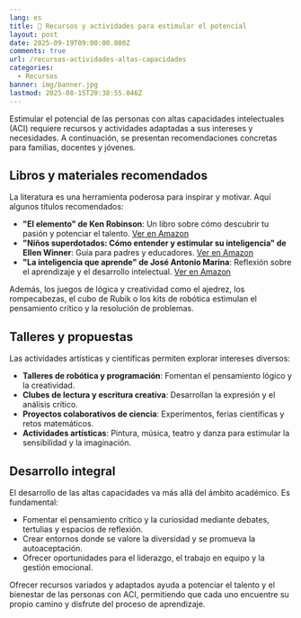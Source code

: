 ```yaml
---
lang: es
title: 🎲 Recursos y actividades para estimular el potencial
layout: post
date: 2025-09-19T09:00:00.000Z
comments: true
url: /recursos-actividades-altas-capacidades
categories:
  - Recursos
banner: img/banner.jpg
lastmod: 2025-08-15T20:38:55.046Z
---
```


Estimular el potencial de las personas con altas capacidades intelectuales (ACI) requiere recursos y actividades adaptadas a sus intereses y necesidades. A continuación, se presentan recomendaciones concretas para familias, docentes y jóvenes.

## Libros y materiales recomendados

La literatura es una herramienta poderosa para inspirar y motivar. Aquí algunos títulos recomendados:

- **"El elemento" de Ken Robinson**: Un libro sobre cómo descubrir tu pasión y potenciar el talento. [Ver en Amazon](https://www.amazon.es/dp/8498750458?tag=croac-21)
- **"Niños superdotados: Cómo entender y estimular su inteligencia" de Ellen Winner**: Guía para padres y educadores. [Ver en Amazon](https://www.amazon.es/dp/8497540732?tag=croac-21)
- **"La inteligencia que aprende" de José Antonio Marina**: Reflexión sobre el aprendizaje y el desarrollo intelectual. [Ver en Amazon](https://www.amazon.es/dp/8490663532?tag=croac-21)

Además, los juegos de lógica y creatividad como el ajedrez, los rompecabezas, el cubo de Rubik o los kits de robótica estimulan el pensamiento crítico y la resolución de problemas.

## Talleres y propuestas

Las actividades artísticas y científicas permiten explorar intereses diversos:

- **Talleres de robótica y programación**: Fomentan el pensamiento lógico y la creatividad.
- **Clubes de lectura y escritura creativa**: Desarrollan la expresión y el análisis crítico.
- **Proyectos colaborativos de ciencia**: Experimentos, ferias científicas y retos matemáticos.
- **Actividades artísticas**: Pintura, música, teatro y danza para estimular la sensibilidad y la imaginación.

## Desarrollo integral

El desarrollo de las altas capacidades va más allá del ámbito académico. Es fundamental:

- Fomentar el pensamiento crítico y la curiosidad mediante debates, tertulias y espacios de reflexión.
- Crear entornos donde se valore la diversidad y se promueva la autoaceptación.
- Ofrecer oportunidades para el liderazgo, el trabajo en equipo y la gestión emocional.

Ofrecer recursos variados y adaptados ayuda a potenciar el talento y el bienestar de las personas con ACI, permitiendo que cada uno encuentre su propio camino y disfrute del proceso de aprendizaje.
